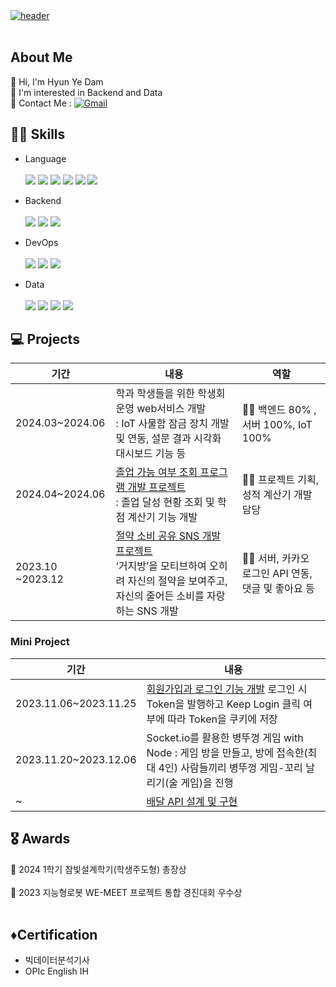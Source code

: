 <a href="https://github.com/yedamhy" target="_blank">
  <img src="https://github.com/user-attachments/assets/0810396f-0b0c-4a6f-8d49-a2ba999d0333" alt="header">
</a>
<br></br>

<h2>About Me</h2>
👋 Hi, I'm Hyun Ye Dam <br>
🤔 I'm interested in Backend and Data <br>
📧 Contact Me : 
<a href="mailto:yeadalm04@gmail.com">
  <img src="https://img.shields.io/badge/Gmail-EA4335?style=flat&logo=Gmail&logoColor=white" alt="Gmail">
</a>


<h2>👩‍💻 Skills</h2>
  
- Language <br><br>
  <img src = "https://img.shields.io/badge/Java-ED8B00?style=for-the-badge&logo=openjdk&logoColor=white">
  <img src = "https://img.shields.io/badge/Python-3776AB?style=for-the-badge&logo=python&logoColor=white">
  <img src = "https://img.shields.io/badge/JavaScript-F7DF1E?style=for-the-badge&logo=JavaScript&logoColor=white">
  <img src=  "https://img.shields.io/badge/R-276DC3?style=for-the-badge&logo=R&logoColor=white"/> 
  <img src = "https://img.shields.io/badge/HTML-DB7093?style=for-the-badge&logo=html5&logoColor=white">
  <img src = "https://img.shields.io/badge/CSS-D83B01?&style=for-the-badge&logo=css3&logoColor=white"><br/>   

- Backend <br><br>
  <img src = "https://img.shields.io/badge/SpringBoot-6DB33F?style=for-the-badge&logo=spring boot&logoColor=white">
  <img  src ="https://img.shields.io/badge/MySQL-4479A1.svg?&style=for-the-badge&logo=MYSQL&logoColor=white"/>
  <img src ="https://img.shields.io/badge/Node.js-43853D?style=for-the-badge&logo=node.js&logoColor=white">
  
- DevOps <br><br>
  <img src ="https://img.shields.io/badge/AWS-%23FF9900.svg?style=for-the-badge&logo=amazon-aws&logoColor=white">
  <img src = "https://img.shields.io/badge/Google_Cloud-4285F4?style=for-the-badge&logo=google-cloud&logoColor=white">
  <img src = "https://img.shields.io/badge/github%20actions-%232671E5.svg?style=for-the-badge&logo=githubactions&logoColor=white">

- Data <br><br>
  <img src="https://img.shields.io/badge/Google Colab-F9AB00?style=flat&logo=Google Colab&logoColor=white"/>
  <img src="https://img.shields.io/badge/Jupyter-F37626?style=flat&logo=Jupyter&logoColor=white"/>
  <img src="https://img.shields.io/badge/Anaconda-44A833?style=flat&logo=Anaconda&logoColor=white"/>
  <img src="https://img.shields.io/badge/scikit-learn-F7931E?style=flat&logo=scikit-learn&logoColor=white"/>

<h2>💻 Projects </h2>

| 기간 | 내용 | 역할 |
| --- | --- | --- |
| 2024.03~2024.06 | 학과 학생들을 위한 학생회 운영 web서비스 개발<br> : IoT 사물함 잠금 장치 개발 및 연동, 설문 결과 시각화 대시보드 기능 등 | 🙋‍♀️ 백엔드 80% , 서버 100%, IoT 100% |
| 2024.04~2024.06 | <a href = "https://github.com/yedamhy/KW-Graduation"> 졸업 가능 여부 조회 프로그램 개발 프로젝트</a><br> : 졸업 달성 현황 조회 및 학점 계산기 기능 개발 | 🙋‍♀️ 프로젝트 기획, 성적 계산기 개발 담당 | 
| 2023.10 ~2023.12 | <a href = "https://github.com/yedamhy/savemoney">절약 소비 공유 SNS 개발 프로젝트<a/> <br> ‘거지방’을 모티브하여 오히려 자신의 절약을 보여주고, 자신의 줄어든 소비를 자랑하는 SNS 개발  | 🙋‍♀️ 서버, 카카오 로그인 API 연동, 댓글 및 좋아요 등 |

<h3>Mini Project</h3>

| 기간 | 내용 |
| --- | --- |
| 2023.11.06~2023.11.25| <a href = "https://github.com/yedamhy/LoginAndJoin">회원가입과 로그인 기능 개발</a> 로그인 시 Token을 발행하고 Keep Login 클릭 여부에 따라 Token을 쿠키에 저장 |
| 2023.11.20~2023.12.06 | Socket.io를 활용한 병뚜껑 게임 with Node : 게임 방을 만들고, 방에 접속한(최대 4인) 사람들끼리 병뚜껑 게임-꼬리 날리기(술 게임)을 진행 |
| ~ | <a href = "https://github.com/yedamhy/DeliveryAPI"> 배달 API 설계 및 구현 </a> |

<h2>🎖️ Awards </h2>
🥇 2024 1학기 참빛설계학기(학생주도형) 총장상<br><br>
🥉 2023 지능형로봇 WE-MEET 프로젝트 통합 경진대회 우수상 
<br><br>
<h2> ♦️Certification</h2>

- 빅데이터분석기사
- OPIc English IH
<!--
**yedamhy/yedamhy** is a ✨ _special_ ✨ repository because its `README.md` (this file) appears on your GitHub profile.

Here are some ideas to get you started:

- 🔭 I’m currently working on ...
- 🌱 I’m currently learning ...
- 👯 I’m looking to collaborate on ...
- 🤔 I’m looking for help with ...
- 💬 Ask me about ...
- 📫 How to reach me: ...
- 😄 Pronouns: ...
- ⚡ Fun fact: ...
-->
